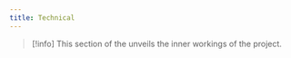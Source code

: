 ```yaml
---
title: Technical
---
```


> [!info]
> This section of the unveils the inner workings of the project.
> 